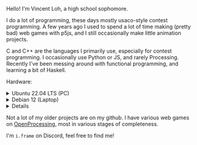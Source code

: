 Hello! I'm Vincent Loh, a high school sophomore.

I do a lot of programming, these days mostly usaco-style contest programming.
A few years ago I used to spend a lot of time making (pretty bad) web games
with p5js, and I still occasionally make little animation projects.

C and C++ are the languages I primarily use, especially for contest programming.
I occasionally use Python or JS, and rarely Processing. Recently I've been
messing around with functional programming, and learning a bit of Haskell.

Hardware:

<details><summary>Ubuntu 22.04 LTS (PC)</summary>
	My primary computer is an AMD machine - Ryzen 5 2600 running Ubuntu.
	It has a pretty standard setup running Gnome.

	I dislike IDEs and primarily use a combination of nvim and tmux.
	I may in the future switch to an i3 on Debian setup similar to the
	one on my laptop.

	![](assets/pc.png)
</details>

<details><summary>Debian 12 (Laptop)</summary>
	My choice of laptop is rather odd - it's a Lenovo ideapad 3 chromebook.
	
	With an Intel Celeron N4020 underclocked to 1.1GHz and Intel integrated
	graphics, its performance is far from good. However, combined with a
	pretty big battery, its battery life is very very good. I end up having
	to charge once every week or so, despite using it for school.

	A few months ago, I ran this laptop in "standard" chromeOS, doing most
	of my work in the VT2 virtual terminal emulator. (essentially a TTY)
	Recently I flashed a UEFI bootloader and installed Debian 12.

	Though I have i3 configured, I end up doing the majority of my work
	in the TTY, with a combination of nvim, tmux, and w3m.

	![](assets/chrono-tty.png)
	
	![](assets/chrono.png)
</details>

<details></summary>Phone</summary>
	I use a jailbroken iphone SE (first generation, from 2016) on iOS 13.4.1.
	It has the clang toolchain and SDK installed, so I can (and sometimes do)
	code on this device.

	I am jailbroken with a combination of checkra1n and unc0ver, running the
	Elucubratus bootstrap. Though I have Zebra installed, I am weird and
	prefer Cydia.

	![](assets/phone.png)

	I am not yet fluent in Objective-C, but I have written a few tweaks -
	particularly [radianator](https://github.com/vmhl87/kelvin).
</details>

Not a lot of my older projects are on my github. I have various web games
on [OpenProcessing](https://openprocessing.org/user/250345), most in various
stages of completeness.

I'm `i.frame` on Discord, feel free to find me!

